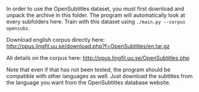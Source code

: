 In order to use the OpenSubtitles dataset, you must first download and unpack the archive in this folder. The program will automatically look at every subfolders here. Train with this dataset using `./main.py --corpus opensubs`.

Download english corpus directly here:
http://opus.lingfil.uu.se/download.php?f=OpenSubtitles/en.tar.gz

All details on the corpus here:
http://opus.lingfil.uu.se/OpenSubtitles.php

Note that even if that has not been tested, the program should be compatible with other languages as well. Just download the subtitles from the language you want from the OpenSubtitles database website.
